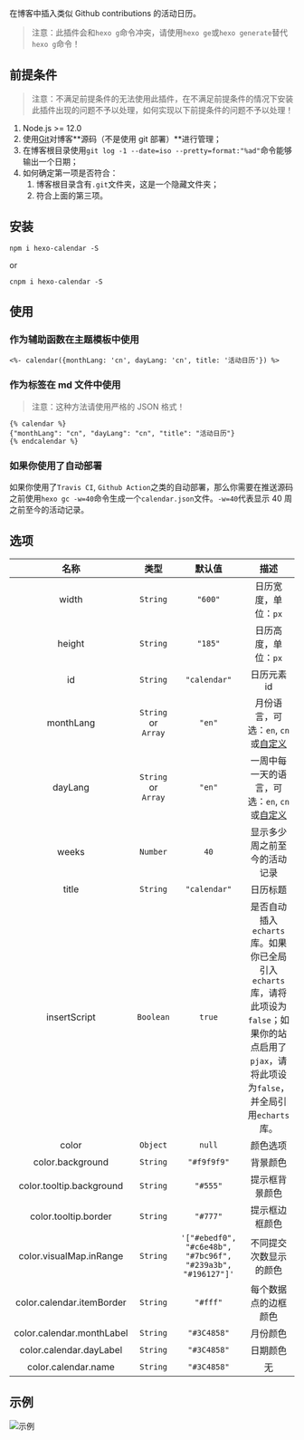 在博客中插入类似 Github contributions 的活动日历。

> 注意：此插件会和`hexo g`命令冲突，请使用`hexo ge`或`hexo generate`替代`hexo g`命令！

## 前提条件

> 注意：不满足前提条件的无法使用此插件，在不满足前提条件的情况下安装此插件出现的问题不予以处理，如何实现以下前提条件的问题不予以处理！

1. Node.js >= 12.0
2. 使用[Git](https://git-scm.com/)对博客**源码（不是使用 git 部署）**进行管理；
3. 在博客根目录使用`git log -1 --date=iso --pretty=format:"%ad"`命令能够输出一个日期；
4. 如何确定第一项是否符合：
    1. 博客根目录含有`.git`文件夹，这是一个隐藏文件夹；
    2. 符合上面的第三项。

## 安装

```shell
npm i hexo-calendar -S
```
or
```shell
cnpm i hexo-calendar -S
```

## 使用

### 作为辅助函数在主题模板中使用

```ejs
<%- calendar({monthLang: 'cn', dayLang: 'cn', title: '活动日历'}) %>
```

### 作为标签在 md 文件中使用

> 注意：这种方法请使用严格的 JSON 格式！

```nunjucks
{% calendar %}
{"monthLang": "cn", "dayLang": "cn", "title": "活动日历"}
{% endcalendar %}
```

### 如果你使用了自动部署

如果你使用了`Travis CI`, `Github Action`之类的自动部署，那么你需要在推送源码之前使用`hexo gc -w=40`命令生成一个`calendar.json`文件。`-w=40`代表显示 40 周之前至今的活动记录。

## 选项

| 名称 | 类型 | 默认值 | 描述 |
| :-----: | :-----: | :-----: | :-----: |
| width | `String` | `"600"` | 日历宽度，单位：`px` |
| height | `String` | `"185"` | 日历高度，单位：`px` |
| id | `String` | `"calendar"` | 日历元素 id |
| monthLang | `String` or `Array` | `"en"` | 月份语言，可选：`en`, `cn`或[自定义](https://echarts.apache.org/zh/option.html#calendar.monthLabel.nameMap) |
| dayLang | `String` or `Array` | `"en"` | 一周中每一天的语言，可选：`en`, `cn`或[自定义](https://echarts.apache.org/zh/option.html#calendar.dayLabel.nameMap) |
| weeks | `Number` | `40` | 显示多少周之前至今的活动记录 |
| title | `String` | `"calendar"` | 日历标题 |
| insertScript | `Boolean` | `true` | 是否自动插入`echarts`库。如果你已全局引入`echarts`库，请将此项设为`false`；如果你的站点启用了`pjax`，请将此项设为`false`，并全局引用`echarts`库。 |
| color | `Object` | `null` | 颜色选项 |
| color.background | `String` | `"#f9f9f9"` | 背景颜色 |
| color.tooltip.background | `String` | `"#555"` | 提示框背景颜色 |
| color.tooltip.border | `String` | `"#777"` | 提示框边框颜色 |
| color.visualMap.inRange | `String` | `'["#ebedf0", "#c6e48b", "#7bc96f", "#239a3b", "#196127"]'` | 不同提交次数显示的颜色 |
| color.calendar.itemBorder | `String` | `"#fff"` | 每个数据点的边框颜色 |
| color.calendar.monthLabel | `String` | `"#3C4858"` | 月份颜色 |
| color.calendar.dayLabel | `String` | `"#3C4858"` | 日期颜色 |
| color.calendar.name | `String` | `"#3C4858"` | 无 |

## 示例

![示例](https://cdn.jsdelivr.net/gh/HCLonely/hexo-calendar@latest/example.png)
